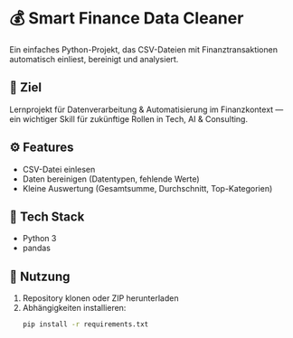 # 💰 Smart Finance Data Cleaner

Ein einfaches Python-Projekt, das CSV-Dateien mit Finanztransaktionen automatisch einliest, bereinigt und analysiert.

## 🎯 Ziel
Lernprojekt für Datenverarbeitung & Automatisierung im Finanzkontext — ein wichtiger Skill für zukünftige Rollen in Tech, AI & Consulting.

## ⚙️ Features
- CSV-Datei einlesen
- Daten bereinigen (Datentypen, fehlende Werte)
- Kleine Auswertung (Gesamtsumme, Durchschnitt, Top-Kategorien)

## 🧠 Tech Stack
- Python 3
- pandas

## 🚀 Nutzung
1. Repository klonen oder ZIP herunterladen  
2. Abhängigkeiten installieren:
   ```bash
   pip install -r requirements.txt
